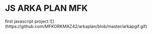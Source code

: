 <h1 align-center>JS ARKA PLAN MFK</h2>
first javascript project
![](https://github.com/MFKORKMAZ42/arkaplan/blob/master/arkapgif.gif)

